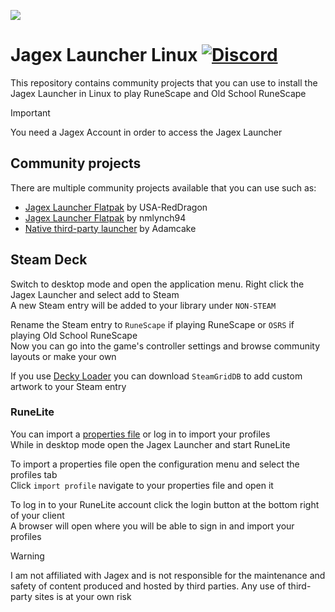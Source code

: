 ![](https://runescape.wiki/images/thumb/Jagex_Launcher_icon.png/128px-Jagex_Launcher_icon.png)
# Jagex Launcher Linux [![Discord](https://img.shields.io/discord/828918474784768010)](https://discord.gg/aX7GT2Mkdu)

This repository contains community projects that you can use to install the Jagex Launcher in Linux to play RuneScape and Old School RuneScape

> [!IMPORTANT]  
> You need a Jagex Account in order to access the Jagex Launcher

## Community projects

There are multiple community projects available that you can use such as:

* [Jagex Launcher Flatpak](https://github.com/USA-RedDragon/jagex-launcher-flatpak) by USA-RedDragon
* [Jagex Launcher Flatpak](https://github.com/nmlynch94/com.jagexlauncher.JagexLauncher) by nmlynch94
* [Native third-party launcher](https://github.com/flathub/com.adamcake.Bolt) by Adamcake

## Steam Deck
Switch to desktop mode and open the application menu. Right click the Jagex Launcher and select add to Steam  
A new Steam entry will be added to your library under `NON-STEAM`  

Rename the Steam entry to `RuneScape` if playing RuneScape or `OSRS` if playing Old School RuneScape  
Now you can go into the game's controller settings and browse community layouts or make your own   

If you use [Decky Loader](https://github.com/SteamDeckHomebrew/decky-loader) you can download `SteamGridDB` to add custom artwork to your Steam entry  

### RuneLite

You can import a [properties file](https://github.com/TormStorm/jagex-launcher-linux/blob/main/resources/steamdeck-settings.properties) or log in to import your profiles  
While in desktop mode open the Jagex Launcher and start RuneLite  

To import a properties file open the configuration menu and select the profiles tab  
Click `import profile` navigate to your properties file and open it  

To log in to your RuneLite account click the login button at the bottom right of your client  
A browser will open where you will be able to sign in and import your profiles  

> [!WARNING]  
> I am not affiliated with Jagex and is not responsible for the maintenance and safety of content produced and hosted by third parties. Any use of third-party sites is at your own risk
